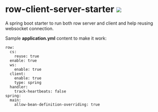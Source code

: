 # row-client-server-starter [![](https://jitpack.io/v/idioglossia/row-client-server-starter.svg)](https://jitpack.io/#idioglossia/row-client-server-starter)
A spring boot starter to run both row server and client and help reusing websocket connection.

Sample **application.yml** content to make it work:

```
row:
  cs:
    reuse: true
  enable: true
  ws:
    enable: true
  client:
    enable: true
    type: spring
  handler:
    track-heartbeats: false
spring:
  main:
    allow-bean-definition-overriding: true
```
